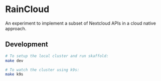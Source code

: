 # RainCloud

An experiment to implement a subset of Nextcloud APIs in a cloud native approach.

## Development

```bash
# To setup the local cluster and run skaffold:
make dev

# To watch the cluster using k9s:
make k9s
```
